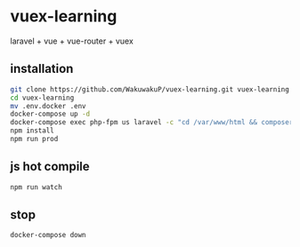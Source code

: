 # vuex-learning

laravel + vue + vue-router + vuex 

## installation

```sh
git clone https://github.com/WakuwakuP/vuex-learning.git vuex-learning
cd vuex-learning
mv .env.docker .env
docker-compose up -d
docker-compose exec php-fpm us laravel -c "cd /var/www/html && composer install"
npm install
npm run prod
```

## js hot compile

```sh
npm run watch
```

## stop

```sh
docker-compose down
```